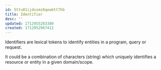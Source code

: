 ```yaml
---
id: 5ttu01ijdsxmz8qewbtt7hb
title: Identifier
desc: ''
updated: 1712955283380
created: 1712952967412
---
```


Identifiers are lexical tokens to identify entities in a program, query or request.

It could be a combination of characters (string) which uniquely identifies a resource or entity in a given domain/scope.